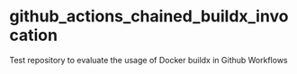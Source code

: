 # github_actions_chained_buildx_invocation
Test repository to evaluate the usage of Docker buildx in Github Workflows
